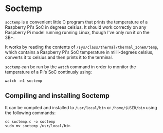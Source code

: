 # Soctemp
`soctemp` is a convenient little C program that prints the temperature of a Raspberry Pi's SoC in degrees celsius. It should work correctly on any Raspberry Pi model running running Linux, though I've only run it on the 3B+.  

It works by reading the contents of `/sys/class/thermal/thermal_zone0/temp`, which contains a Raspberry Pi's SoC temperature in milli-degrees celsius, converts it to celsius and then prints it to the terminal.

`soctemp` can be run by the `watch` command in order to monitor the temperature of a Pi's SoC continusly using:  
~~~ shell
watch -n1 soctemp
~~~

## Compiling and installing Soctemp
It can be compiled and installed to `/usr/local/bin` or `/home/$USER/bin` using the following commands:  
~~~ shell
cc soctemp.c -o soctemp
sudo mv soctemp /usr/local/bin
~~~
